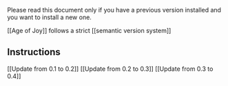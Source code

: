 Please read this document only if you have a previous version installed and you want to install a new one.

[[Age of Joy]] follows a strict [[semantic version system]]

## Instructions

[[Update from 0.1 to 0.2]]
[[Update from 0.2 to 0.3]]
[[Update from 0.3 to 0.4]]

